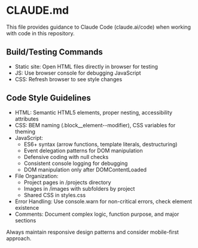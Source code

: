# CLAUDE.md

This file provides guidance to Claude Code (claude.ai/code) when working with code in this repository.

## Build/Testing Commands
- Static site: Open HTML files directly in browser for testing
- JS: Use browser console for debugging JavaScript
- CSS: Refresh browser to see style changes

## Code Style Guidelines
- HTML: Semantic HTML5 elements, proper nesting, accessibility attributes
- CSS: BEM naming (.block__element--modifier), CSS variables for theming
- JavaScript:
  - ES6+ syntax (arrow functions, template literals, destructuring)
  - Event delegation patterns for DOM manipulation
  - Defensive coding with null checks
  - Consistent console logging for debugging
  - DOM manipulation only after DOMContentLoaded
- File Organization:
  - Project pages in /projects directory
  - Images in /images with subfolders by project
  - Shared CSS in styles.css
- Error Handling: Use console.warn for non-critical errors, check element existence
- Comments: Document complex logic, function purpose, and major sections

Always maintain responsive design patterns and consider mobile-first approach.